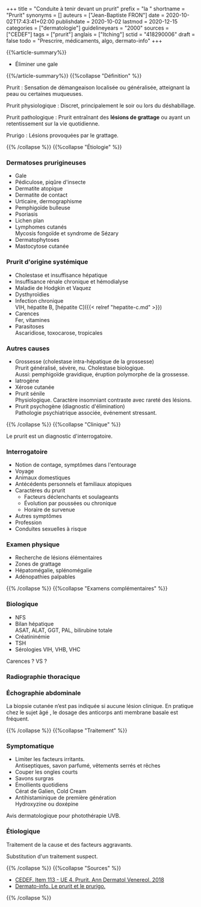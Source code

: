 +++
title = "Conduite à tenir devant un prurit"
prefix = "la "
shortname = "Prurit"
synonyms = []
auteurs = ["Jean-Baptiste FRON"]
date = 2020-10-02T17:43:41+02:00
publishdate = 2020-10-02
lastmod = 2020-12-15
categories = ["dermatologie"]
guidelineyears = "2000"
sources = ["CEDEF"]
tags = ["prurit"]
anglais = ["Itching"]
sctid = "418290006"
draft = false
todo = "Prescrire, médicaments, algo, dermato-info"
+++

{{%article-summary%}}

- Éliminer une gale

{{%/article-summary%}}
{{%collapse "Définition" %}}

Prurit
: Sensation de démangeaison localisée ou généralisée, atteignant la peau ou certaines muqueuses.

Prurit physiologique
: Discret, principalement le soir ou lors du déshabillage.

Prurit pathologique
: Prurit entraînant des **lésions de grattage** ou ayant un retentissement sur la vie quotidienne.

Prurigo
: Lésions provoquées par le grattage.

{{% /collapse %}}
{{%collapse "Étiologie" %}}

### Dermatoses prurigineuses

- Gale
- Pédiculose, piqûre d'insecte
- Dermatite atopique
- Dermatite de contact
- Urticaire, dermographisme
- Pemphigoïde bulleuse
- Psoriasis
- Lichen plan
- Lymphomes cutanés  
Mycosis fongoïde et syndrome de Sézary
- Dermatophytoses
- Mastocytose cutanée

### Prurit d'origine systémique

- Cholestase et insuffisance hépatique
- Insuffisance rénale chronique et hémodialyse
- Maladie de Hodgkin et Vaquez
- Dysthyroïdies
- Infection chronique  
VIH, hépatite B, [hépatite C]({{< relref "hepatite-c.md" >}})
- Carences  
Fer, vitamines
- Parasitoses  
Ascaridiose, toxocarose, tropicales

### Autres causes

- Grossesse (cholestase intra-hépatique de la grossesse)  
Prurit généralisé, sévère, nu. Cholestase biologique.  
Aussi: pemphigoïde gravidique, éruption polymorphe de la grossesse.
- Iatrogène
- Xérose cutanée
- Prurit sénile  
Physiologique. Caractère insomniant contraste avec rareté des lésions.
- Prurit psychogène (diagnostic d'élimination)  
Pathologie psychiatrique associée, événement stressant.

{{% /collapse %}}
{{%collapse "Clinique" %}}

Le prurit est un diagnostic d'interrogatoire.

### Interrogatoire

- Notion de contage, symptômes dans l'entourage
- Voyage
- Animaux domestiques
- Antécédents personnels et familiaux atopiques
- Caractères du prurit
  - Facteurs déclenchants et soulageants
  - Évolution par poussées ou chronique
  - Horaire de survenue
- Autres symptômes
- Profession
- Conduites sexuelles à risque

### Examen physique

- Recherche de lésions élémentaires
- Zones de grattage
- Hépatomégalie, splénomégalie
- Adénopathies palpables

{{% /collapse %}}
{{%collapse "Examens complémentaires" %}}

### Biologique

- NFS
- Bilan hépatique  
ASAT, ALAT, GGT, PAL, bilirubine totale
- Créatininémie
- TSH
- Sérologies VIH, VHB, VHC

Carences ? VS ?

### Radiographie thoracique

### Échographie abdominale

La biopsie cutanée n’est pas indiquée si aucune lésion clinique. En pratique chez le sujet âgé , le dosage des anticorps anti membrane basale est fréquent. 

{{% /collapse %}}
{{%collapse "Traitement" %}}

### Symptomatique

- Limiter les facteurs irritants.  
Antiseptiques, savon parfumé, vêtements serrés et rêches
- Couper les ongles courts
- Savons surgras
- Émollients quotidiens  
Cérat de Galien, Cold Cream
- Antihistaminique de première génération  
Hydroxyzine ou doxépine

Avis dermatologique pour photothérapie UVB.

### Étiologique

Traitement de la cause et des facteurs aggravants.

Substitution d'un traitement suspect.

{{% /collapse %}}
{{%collapse "Sources" %}}

- [CEDEF. Item 113 - UE 4. Prurit. Ann Dermatol Venereol. 2018](https://document.cedef.org/enseignement/em-consulte/2017/pdf/ANNDER-2481.pdf)
- [Dermato-info. Le prurit et le prurigo.](https://dermato-info.fr/fr/les-maladies-de-la-peau/le-prurit-et-le-prurigo)

{{% /collapse %}}
